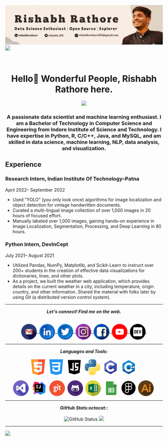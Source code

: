 ![cover](assets/Cover.png)
<img src ="https://komarev.com/ghpvc/?username=rishabhrathore055&label=PROFILE+VIEWS">
<div align="center">
<br>
<h1 >Hello👋 Wonderful People, Rishabh Rathore here.</h1>
<a href="https://www.twitter.com/rishabh_055" target="_blank" rel="noreferrer">
<img
src="https://img.shields.io/twitter/follow/rishabh_055?logo=twitter&style=for-the-badge&color=0891b2&labelColor=1c1917"/>
</a>

<h3>A passionate data scientist and machine learning enthusiast. I am a Bachelor of Technology in Computer Science and Engineering from Indore Institute of Science and Technology. I have expertise in Python, R, C/C++, Java, and MySQL, and am skilled in data science, machine learning, NLP, data analysis, and visualization.</h3>
</div>

## Experience
### Research Intern, Indian Institute Of Technology–Patna 
  April 2022– September 2022

- Used "YOLO" (you only look once) algorithms for image localization and object detection for vintage handwritten documents.
- Curated a multi-lingual image collection of over 1,000 images in 20 hours of focused effort.
- Manually labeled over 1,000 images, gaining hands-on experience in Image Localization, Segmentation, Processing, and Deep Learning in 80 hours.
### Python Intern, DevInCept
  July 2021– August 2021

- Utilized Pandas, NumPy, Matplotlib, and Scikit-Learn to instruct over 200+ students in the creation of effective data visualizations for dictionaries, lines, and other plots.
- As a project, we built the weather web application, which provides details on the current weather in a city, including temperature, origin country, and other information.
Shared the material with folks later by using Git (a distributed version control system).

<hr>

<p align="center">
  <b><i>Let's connect! Find me on the web.</i></b>
</p>

<p align = "center">
     <br>
  <a href="mailto:rishabhrathore055@gmail.com">
    <img align="center" alt="Rishabh @Mail" width="50px" src="assets/handles/gmail.png" />&nbsp;
  </a>
  <a href="https://www.linkedin.com/in/Rishabhrathore">
    <img align="center" alt="Rishabh @LinkedIN" width="50px" src="assets/handles/linkedin.png" />&nbsp;
  </a>
  <a href="https://twitter.com/rishabh_055">
    <img align="center" alt="Rishabh @Twitter" width="50px" src="assets/handles/twitter.png" />&nbsp;
  </a>
  <a href="https://www.instagram.com/_rishu_007">
    <img align="center" alt="Rishabh @Instagram" width="50px" src="assets/handles/instagram.png" />&nbsp;
  </a>
  <a href="https://www.facebook.com/rishi.rishabh04">
    <img align="center" alt="Rishabh @facebook" width="50px" src="assets/handles/facebook.png" />&nbsp;
  </a>
  <a href="https://www.youtube.com/channel/UCyQxG1NPrjhMtgFqlm8k9Cw">
    <img align="center" alt="Rishabh @Youtube" width="50px" src="assets/handles/youtube.png" />&nbsp;
  </a>
  <a href="https://dev.to/rishabh055">
    <img align="center" src="assets/handles/dev.png" alt="DEV Profile" width="50px">&nbsp;
  </a>
</p>

<hr>
<p align="center">
<i><b>Languages and Tools:</b></i> 
<br><br>
 <img align="center" src="assets/languages/html5.png" width="50px" />&nbsp;
  <img align="center" src="assets/languages/css-3.png" width="50px" />&nbsp;
  <img align="center" src="assets/languages/javascript.png" width="50px" />&nbsp;
  <img align="center" src="assets/languages/python.png" width="50px" />&nbsp;
  <img align="center" src="assets/languages/c.png" width="50px" />&nbsp;
  <img align="center" src="assets/languages/cpp.png" width="50px" />&nbsp;
  <br><br>
  <img align="center" src="assets/tools/vscode.png" width="50px" />&nbsp;
  <img align="center" src="assets/tools/intellij.png" width="50px" />&nbsp;
  <img align="center" src="assets/tools/git.png" width="50px" />&nbsp;
  <img align="center" src="assets/tools/github.png" width="50px" />&nbsp;
  <img align="center" src="assets/tools/excel.png" width="50px" />&nbsp;
  <img align="center" src="assets/tools/googles.png" width="50px" />&nbsp;
  <img align="center" src="assets/tools/figma.png" width="45px" />&nbsp;
  <img align="center" src="assets/tools/illustrator.png" width="50px" />&nbsp;
</p>
<hr>
<p align = "center">
  <i><b>GitHub Stats:octocat::</b></i><br><br>
  <img src = "https://github-readme-stats.vercel.app/api?username=rishabhrathore055&bg_color=-40,5f7ed9,61A9A6,C5D6B5,98BE85&title_color=ffffff&text_color=ffffff&hide_border=true&show_icons=true&count_private=true" alt="GitHub Status" />
  <a href="http://www.github.com/rishabhrathore055"><img src="https://github-readme-streak-stats.herokuapp.com/?user=rishabhrathore055&stroke=ffffff&background=179f&ring=98BE85&fire=891b2&currStreakNum=ffffff&currStreakLabel=0891b2&sideNums=ffffff&sideLabels=ffffff&dates=ffffff&hide_border=true" /></a>
  <br>
</p>
<hr>
<p align = "center">

![](https://activity-graph.herokuapp.com/graph?username=rishabhrathore055&theme=github)
</p>


